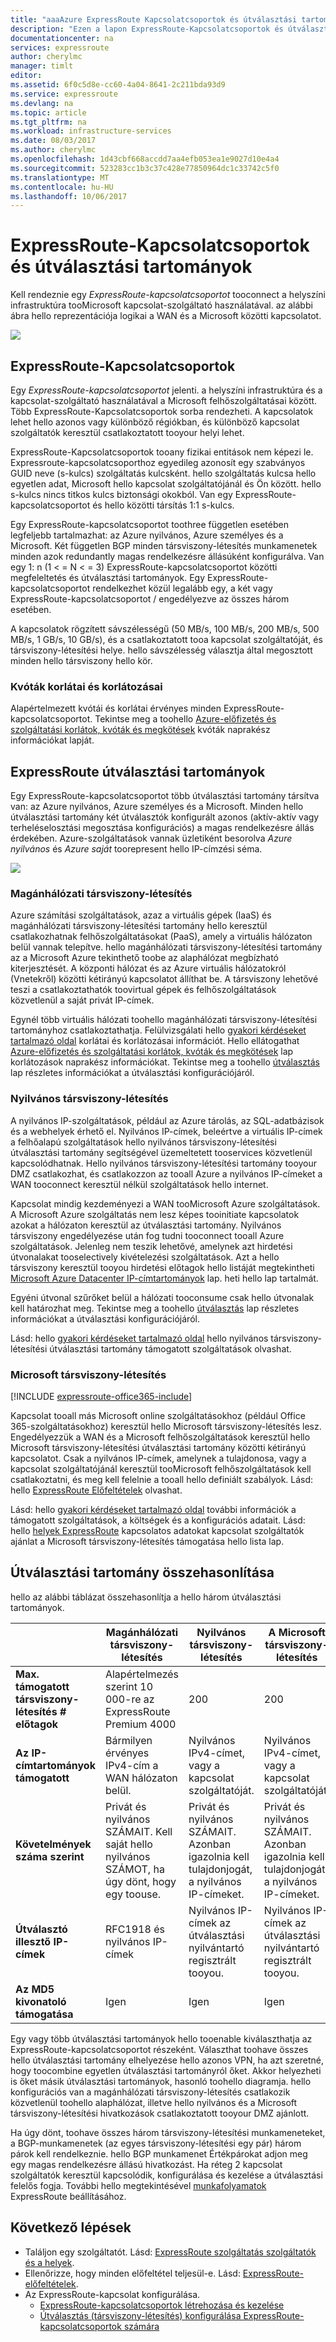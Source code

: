 ```yaml
---
title: "aaaAzure ExpressRoute Kapcsolatcsoportok és útválasztási tartományok |} Microsoft Docs"
description: "Ezen a lapon ExpressRoute-Kapcsolatcsoportok és útválasztási tartományok hello áttekintést nyújt."
documentationcenter: na
services: expressroute
author: cherylmc
manager: timlt
editor: 
ms.assetid: 6f0c5d8e-cc60-4a04-8641-2c211bda93d9
ms.service: expressroute
ms.devlang: na
ms.topic: article
ms.tgt_pltfrm: na
ms.workload: infrastructure-services
ms.date: 08/03/2017
ms.author: cherylmc
ms.openlocfilehash: 1d43cbf668accdd7aa4efb053ea1e9027d10e4a4
ms.sourcegitcommit: 523283cc1b3c37c428e77850964dc1c33742c5f0
ms.translationtype: MT
ms.contentlocale: hu-HU
ms.lasthandoff: 10/06/2017
---
```

# <a name="expressroute-circuits-and-routing-domains"></a>ExpressRoute-Kapcsolatcsoportok és útválasztási tartományok
 Kell rendeznie egy *ExpressRoute-kapcsolatcsoportot* tooconnect a helyszíni infrastruktúra tooMicrosoft kapcsolat-szolgáltató használatával. az alábbi ábra hello reprezentációja logikai a WAN és a Microsoft közötti kapcsolatot.

![](./media/expressroute-circuit-peerings/expressroute-basic.png)

## <a name="expressroute-circuits"></a>ExpressRoute-Kapcsolatcsoportok
Egy *ExpressRoute-kapcsolatcsoportot* jelenti. a helyszíni infrastruktúra és a kapcsolat-szolgáltató használatával a Microsoft felhőszolgáltatásai között. Több ExpressRoute-Kapcsolatcsoportok sorba rendezheti. A kapcsolatok lehet hello azonos vagy különböző régiókban, és különböző kapcsolat szolgáltatók keresztül csatlakoztatott tooyour helyi lehet. 

ExpressRoute-Kapcsolatcsoportok tooany fizikai entitások nem képezi le. Expressroute-kapcsolatcsoporthoz egyedileg azonosít egy szabványos GUID neve (s-kulcs) szolgáltatás kulcsként. hello szolgáltatás kulcsa hello egyetlen adat, Microsoft hello kapcsolat szolgáltatójánál és Ön között. hello s-kulcs nincs titkos kulcs biztonsági okokból. Van egy ExpressRoute-kapcsolatcsoportot és hello közötti társítás 1:1 s-kulcs.

Egy ExpressRoute-kapcsolatcsoportot toothree független esetében legfeljebb tartalmazhat: az Azure nyilvános, Azure személyes és a Microsoft. Két független BGP minden társviszony-létesítés munkamenetek minden azok redundantly magas rendelkezésre állásúként konfigurálva. Van egy 1: n (1 < = N < = 3) ExpressRoute-kapcsolatcsoportot közötti megfeleltetés és útválasztási tartományok. Egy ExpressRoute-kapcsolatcsoportot rendelkezhet közül legalább egy, a két vagy ExpressRoute-kapcsolatcsoportot / engedélyezve az összes három esetében.

A kapcsolatok rögzített sávszélességű (50 MB/s, 100 MB/s, 200 MB/s, 500 MB/s, 1 GB/s, 10 GB/s), és a csatlakoztatott tooa kapcsolat szolgáltatóját, és társviszony-létesítési helye. hello sávszélesség választja által megosztott minden hello társviszony hello kör. 

### <a name="quotas-limits-and-limitations"></a>Kvóták korlátai és korlátozásai
Alapértelmezett kvótái és korlátai érvényes minden ExpressRoute-kapcsolatcsoportot. Tekintse meg a toohello [Azure-előfizetés és szolgáltatási korlátok, kvóták és megkötések](../azure-subscription-service-limits.md) kvóták naprakész információkat lapját.

## <a name="expressroute-routing-domains"></a>ExpressRoute útválasztási tartományok
Egy ExpressRoute-kapcsolatcsoportot több útválasztási tartomány társítva van: az Azure nyilvános, Azure személyes és a Microsoft. Minden hello útválasztási tartomány két útválasztók konfigurált azonos (aktív-aktív vagy terheléselosztási megosztása konfigurációs) a magas rendelkezésre állás érdekében. Azure-szolgáltatások vannak üzletiként besorolva *Azure nyilvános* és *Azure saját* toorepresent hello IP-címzési séma.

![](./media/expressroute-circuit-peerings/expressroute-peerings.png)

### <a name="private-peering"></a>Magánhálózati társviszony-létesítés
Azure számítási szolgáltatások, azaz a virtuális gépek (IaaS) és magánhálózati társviszony-létesítési tartomány hello keresztül csatlakozhatnak felhőszolgáltatásokat (PaaS), amely a virtuális hálózaton belül vannak telepítve. hello magánhálózati társviszony-létesítési tartomány az a Microsoft Azure tekinthető toobe az alaphálózat megbízható kiterjesztését. A központi hálózat és az Azure virtuális hálózatokról (Vnetekről) közötti kétirányú kapcsolatot állíthat be. A társviszony lehetővé teszi a csatlakoztathatók toovirtual gépek és felhőszolgáltatások közvetlenül a saját privát IP-címek.  

Egynél több virtuális hálózati toohello magánhálózati társviszony-létesítési tartományhoz csatlakoztathatja. Felülvizsgálati hello [gyakori kérdéseket tartalmazó oldal](expressroute-faqs.md) korlátai és korlátozásai információt. Hello ellátogathat [Azure-előfizetés és szolgáltatási korlátok, kvóták és megkötések](../azure-subscription-service-limits.md) lap korlátozások naprakész információkat.  Tekintse meg a toohello [útválasztás](expressroute-routing.md) lap részletes információkat a útválasztási konfigurációjáról.

### <a name="public-peering"></a>Nyilvános társviszony-létesítés
A nyilvános IP-szolgáltatások, például az Azure tárolás, az SQL-adatbázisok és a webhelyek érhető el. Nyilvános IP-címek, beleértve a virtuális IP-címek a felhőalapú szolgáltatások hello nyilvános társviszony-létesítési útválasztási tartomány segítségével üzemeltetett tooservices közvetlenül kapcsolódhatnak. Hello nyilvános társviszony-létesítési tartomány tooyour DMZ csatlakozhat, és csatlakozzon az tooall Azure a nyilvános IP-címeket a WAN tooconnect keresztül nélkül szolgáltatások hello internet. 

Kapcsolat mindig kezdeményezi a WAN tooMicrosoft Azure szolgáltatások. A Microsoft Azure szolgáltatás nem lesz képes tooinitiate kapcsolatok azokat a hálózaton keresztül az útválasztási tartomány. Nyilvános társviszony engedélyezése után fog tudni tooconnect tooall Azure szolgáltatások. Jelenleg nem teszik lehetővé, amelynek azt hirdetési útvonalakat tooselectively kivételezési szolgáltatások. Azt a hello társviszony keresztül tooyou hirdetési előtagok hello listáját megtekintheti [Microsoft Azure Datacenter IP-címtartományok](http://www.microsoft.com/download/details.aspx?id=41653) lap. heti hello lap tartalmát.

Egyéni útvonal szűrőket belül a hálózati tooconsume csak hello útvonalak kell határozhat meg. Tekintse meg a toohello [útválasztás](expressroute-routing.md) lap részletes információkat a útválasztási konfigurációjáról. 

Lásd: hello [gyakori kérdéseket tartalmazó oldal](expressroute-faqs.md) hello nyilvános társviszony-létesítési útválasztási tartomány támogatott szolgáltatások olvashat. 

### <a name="microsoft-peering"></a>Microsoft társviszony-létesítés
[!INCLUDE [expressroute-office365-include](../../includes/expressroute-office365-include.md)]

Kapcsolat tooall más Microsoft online szolgáltatásokhoz (például Office 365-szolgáltatásokhoz) keresztül hello Microsoft társviszony-létesítés lesz. Engedélyezzük a WAN és a Microsoft felhőszolgáltatások keresztül hello Microsoft társviszony-létesítési útválasztási tartomány közötti kétirányú kapcsolatot. Csak a nyilvános IP-címek, amelynek a tulajdonosa, vagy a kapcsolat szolgáltatójánál keresztül tooMicrosoft felhőszolgáltatások kell csatlakoztatni, és meg kell felelnie a tooall hello definiált szabályok. Lásd: hello [ExpressRoute Előfeltételek](expressroute-prerequisites.md) olvashat.

Lásd: hello [gyakori kérdéseket tartalmazó oldal](expressroute-faqs.md) további információk a támogatott szolgáltatások, a költségek és a konfigurációs adatait. Lásd: hello [helyek ExpressRoute](expressroute-locations.md) kapcsolatos adatokat kapcsolat szolgáltatók ajánlat a Microsoft társviszony-létesítés támogatása hello lista lap.

## <a name="routing-domain-comparison"></a>Útválasztási tartomány összehasonlítása
hello az alábbi táblázat összehasonlítja a hello három útválasztási tartományok.

|  | **Magánhálózati társviszony-létesítés** | **Nyilvános társviszony-létesítés** | **A Microsoft társviszony-létesítés** |
| --- | --- | --- | --- |
| **Max. támogatott társviszony-létesítés # előtagok** |Alapértelmezés szerint 10 000-re az ExpressRoute Premium 4000 |200 |200 |
| **Az IP-címtartományok támogatott** |Bármilyen érvényes IPv4-cím a WAN hálózaton belül. |Nyilvános IPv4-címet, vagy a kapcsolat szolgáltatóját. |Nyilvános IPv4-címet, vagy a kapcsolat szolgáltatóját. |
| **Követelmények száma szerint** |Privát és nyilvános SZÁMAIT. Kell saját hello nyilvános SZÁMOT, ha úgy dönt, hogy egy toouse. |Privát és nyilvános SZÁMAIT. Azonban igazolnia kell tulajdonjogát, a nyilvános IP-címeket. |Privát és nyilvános SZÁMAIT. Azonban igazolnia kell tulajdonjogát, a nyilvános IP-címeket. |
| **Útválasztó illesztő IP-címek** |RFC1918 és nyilvános IP-címek |Nyilvános IP-címek az útválasztási nyilvántartó regisztrált tooyou. |Nyilvános IP-címek az útválasztási nyilvántartó regisztrált tooyou. |
| **Az MD5 kivonatoló támogatása** |Igen |Igen |Igen |

Egy vagy több útválasztási tartományok hello tooenable kiválaszthatja az ExpressRoute-kapcsolatcsoportot részeként. Választhat toohave összes hello útválasztási tartomány elhelyezése hello azonos VPN, ha azt szeretné, hogy toocombine egyetlen útválasztási tartományról őket. Akkor helyezheti is őket másik útválasztási tartományok, hasonló toohello diagramja. hello konfigurációs van a magánhálózati társviszony-létesítés csatlakozik közvetlenül toohello alaphálózat, illetve hello nyilvános és a Microsoft társviszony-létesítési hivatkozások csatlakoztatott tooyour DMZ ajánlott.

Ha úgy dönt, toohave összes három társviszony-létesítési munkameneteket, a BGP-munkamenetek (az egyes társviszony-létesítési egy pár) három párok kell rendelkeznie. hello BGP munkamenet Értékpárokat adjon meg egy magas rendelkezésre állású hivatkozást. Ha réteg 2 kapcsolat szolgáltatók keresztül kapcsolódik, konfigurálása és kezelése a útválasztási felelős fogja. További hello megtekintésével [munkafolyamatok](expressroute-workflows.md) ExpressRoute beállításához.

## <a name="next-steps"></a>Következő lépések
* Találjon egy szolgáltatót. Lásd: [ExpressRoute szolgáltatás szolgáltatók és a helyek](expressroute-locations.md).
* Ellenőrizze, hogy minden előfeltétel teljesül-e. Lásd: [ExpressRoute-előfeltételek](expressroute-prerequisites.md).
* Az ExpressRoute-kapcsolat konfigurálása.
  * [ExpressRoute-kapcsolatcsoportok létrehozása és kezelése](expressroute-howto-circuit-portal-resource-manager.md)
  * [Útválasztás (társviszony-létesítés) konfigurálása ExpressRoute-kapcsolatcsoportok számára](expressroute-howto-routing-portal-resource-manager.md)

